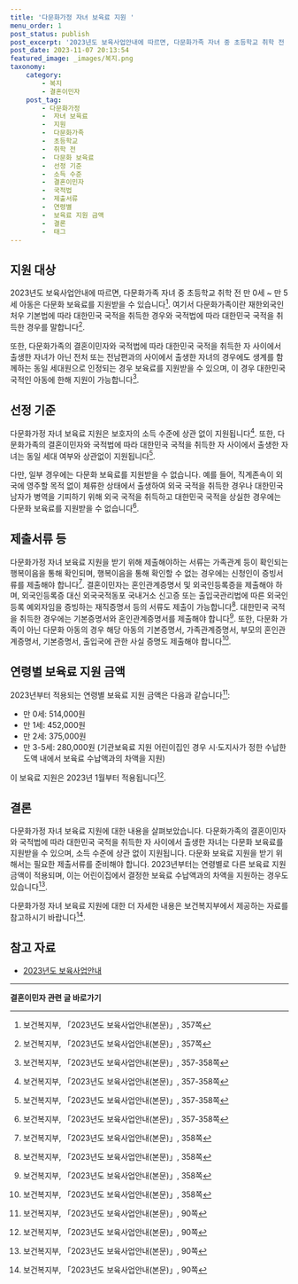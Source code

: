 ```yaml
---
title: '다문화가정 자녀 보육료 지원 '
menu_order: 1
post_status: publish
post_excerpt: '2023년도 보육사업안내에 따르면, 다문화가족 자녀 중 초등학교 취학 전 만 0세   만 5세 아동은 다문화 보육료를 지원받을 수 있습니다  1 . 여기서 다문화가족이란 재한외국인 처우 기본법에 따라 대한민국 국적을 취득한 경우와 국적법에 따라 대한민국 국적을 취득한 경우를 말합니다  1 .'
post_date: 2023-11-07 20:13:54
featured_image: _images/복지.png
taxonomy:
    category:
        - 복지
        - 결혼이민자
    post_tag:
        - 다문화가정
        -  자녀 보육료
        -  지원
        -  다문화가족
        -  초등학교
        -  취학 전
        -  다문화 보육료
        -  선정 기준
        -  소득 수준
        -  결혼이민자
        -  국적법
        -  제출서류
        -  연령별
        -  보육료 지원 금액
        -  결론
        -  태그
---
```



## 지원 대상

2023년도 보육사업안내에 따르면, 다문화가족 자녀 중 초등학교 취학 전 만 0세 ~ 만 5세 아동은 다문화 보육료를 지원받을 수 있습니다[^1]. 여기서 다문화가족이란 재한외국인 처우 기본법에 따라 대한민국 국적을 취득한 경우와 국적법에 따라 대한민국 국적을 취득한 경우를 말합니다[^1].

또한, 다문화가족의 결혼이민자와 국적법에 따라 대한민국 국적을 취득한 자 사이에서 출생한 자녀가 아닌 전처 또는 전남편과의 사이에서 출생한 자녀의 경우에도 생계를 함께하는 동일 세대원으로 인정되는 경우 보육료를 지원받을 수 있으며, 이 경우 대한민국 국적인 아동에 한해 지원이 가능합니다[^2].

## 선정 기준

다문화가정 자녀 보육료 지원은 보호자의 소득 수준에 상관 없이 지원됩니다[^2]. 또한, 다문화가족의 결혼이민자와 국적법에 따라 대한민국 국적을 취득한 자 사이에서 출생한 자녀는 동일 세대 여부와 상관없이 지원됩니다[^2].

다만, 일부 경우에는 다문화 보육료를 지원받을 수 없습니다. 예를 들어, 직계존속이 외국에 영주할 목적 없이 체류한 상태에서 출생하여 외국 국적을 취득한 경우나 대한민국 남자가 병역을 기피하기 위해 외국 국적을 취득하고 대한민국 국적을 상실한 경우에는 다문화 보육료를 지원받을 수 없습니다[^2].

## 제출서류 등

다문화가정 자녀 보육료 지원을 받기 위해 제출해야하는 서류는 가족관계 등이 확인되는 행복이음을 통해 확인되며, 행복이음을 통해 확인할 수 없는 경우에는 신청인이 증빙서류를 제출해야 합니다[^3]. 결혼이민자는 혼인관계증명서 및 외국인등록증을 제출해야 하며, 외국인등록증 대신 외국국적동포 국내거소 신고증 또는 출입국관리법에 따른 외국인등록 예외자임을 증빙하는 재직증명서 등의 서류도 제출이 가능합니다[^3]. 대한민국 국적을 취득한 경우에는 기본증명서와 혼인관계증명서를 제출해야 합니다[^3]. 또한, 다문화 가족이 아닌 다문화 아동의 경우 해당 아동의 기본증명서, 가족관계증명서, 부모의 혼인관계증명서, 기본증명서, 출입국에 관한 사실 증명도 제출해야 합니다[^3].

## 연령별 보육료 지원 금액

2023년부터 적용되는 연령별 보육료 지원 금액은 다음과 같습니다[^4]:
- 만 0세: 514,000원
- 만 1세: 452,000원
- 만 2세: 375,000원
- 만 3-5세: 280,000원 (기관보육료 지원 어린이집인 경우 시·도지사가 정한 수납한도액 내에서 보육료 수납액과의 차액을 지원)

이 보육료 지원은 2023년 1월부터 적용됩니다[^4].

## 결론

다문화가정 자녀 보육료 지원에 대한 내용을 살펴보았습니다. 다문화가족의 결혼이민자와 국적법에 따라 대한민국 국적을 취득한 자 사이에서 출생한 자녀는 다문화 보육료를 지원받을 수 있으며, 소득 수준에 상관 없이 지원됩니다. 다문화 보육료 지원을 받기 위해서는 필요한 제출서류를 준비해야 합니다. 2023년부터는 연령별로 다른 보육료 지원 금액이 적용되며, 이는 어린이집에서 결정한 보육료 수납액과의 차액을 지원하는 경우도 있습니다[^4]. 

다문화가정 자녀 보육료 지원에 대한 더 자세한 내용은 보건복지부에서 제공하는 자료를 참고하시기 바랍니다[^4].

[^1]: 보건복지부, 「2023년도 보육사업안내(본문)」, 357쪽
[^2]: 보건복지부, 「2023년도 보육사업안내(본문)」, 357-358쪽
[^3]: 보건복지부, 「2023년도 보육사업안내(본문)」, 358쪽
[^4]: 보건복지부, 「2023년도 보육사업안내(본문)」, 90쪽

## 참고 자료

- [2023년도 보육사업안내](https://www.easylaw.go.kr)
<!-- wp:separator -->
<hr class="wp-block-separator has-alpha-channel-opacity"/>
<!-- /wp:separator -->

<!-- wp:group {"backgroundColor":"base","layout":{"type":"constrained"}} -->
<div class="wp-block-group has-base-background-color has-background"><!-- wp:paragraph {"align":"center","fontSize":"medium"} -->
<p class="has-text-align-center has-large-font-size"><strong>결혼이민자 관련 글 바로가기</strong></p>
<!-- /wp:paragraph -->


<!-- wp:latest-posts
{"categories":[{"id":14581,"count":19,"description":"","link":"https://uknowlaw.com/category/%ea%b2%b0%ed%98%bc%ec%9d%b4%eb%af%bc%ec%9e%90/","name":"결혼이민자","slug":"결혼이민자","taxonomy":"category","parent":0,"meta":[],"_links":{"self":[{"href":"https://uknowlaw.com/wp-json/wp/v2/categories/14581"}],"collection":[{"href":"https://uknowlaw.com/wp-json/wp/v2/categories"}],"about":[{"href":"https://uknowlaw.com/wp-json/wp/v2/taxonomies/category"}],"wp:post_type":[{"href":"https://uknowlaw.com/wp-json/wp/v2/posts?categories=14581"}],"curies":[{"name":"wp","href":"https://api.w.org/{rel}","templated":true}]}}],"postsToShow":100,"excerptLength":28,"postLayout":"grid","columns":2,"featuredImageAlign":"left","featuredImageSizeSlug":"large","fontSize":"small"} /--></div>
<!-- /wp:group -->